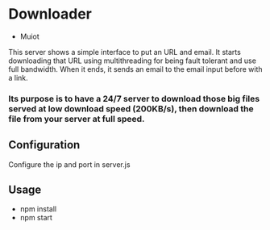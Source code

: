 # Downloader
* Muiot

This server shows a simple interface to put an URL and email.
It starts downloading that URL using multithreading for being fault tolerant and use full bandwidth.
When it ends, it sends an email to the email input before with a link.


### Its purpose is to have a 24/7 server to download those big files served at low download speed (200KB/s), then download the file from your server at full speed.

## Configuration
Configure the ip and port in server.js

## Usage 
* npm install
* npm start
